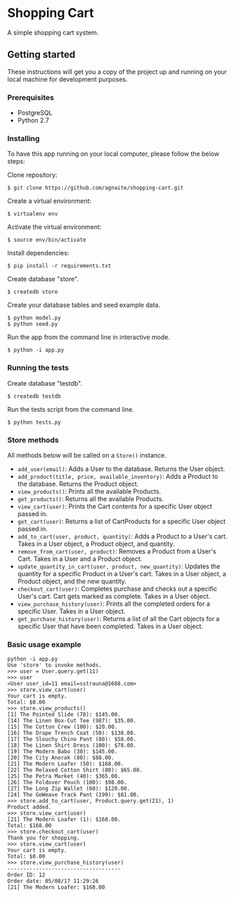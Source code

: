 # Shopping Cart

A simple shopping cart system.

## Getting started

These instructions will get you a copy of the project up and running on your local machine for development purposes.

### Prerequisites

- PostgreSQL
- Python 2.7

### Installing

To have this app running on your local computer, please follow the below steps:

Clone repository:
```
$ git clone https://github.com/agnaite/shopping-cart.git
```
Create a virtual environment:
```
$ virtualenv env
```
Activate the virtual environment:
```
$ source env/bin/activate
```
Install dependencies:
```
$ pip install -r requirements.txt
```
Create database "store".
```
$ createdb store
```
Create your database tables and seed example data.
```
$ python model.py
$ python seed.py
```
Run the app from the command line in interactive mode.
```
$ python -i app.py
```

### Running the tests

Create database "testdb".
```
$ createdb testdb
```
Run the tests script from the command line.
```
$ python tests.py
```

### Store methods

All methods below will be called on a `Store()` instance.

* `add_user(email)`: Adds a User to the database. Returns the User object.
* `add_product(title, price, available_inventory)`: Adds a Product to the database. Returns the Product object.
* `view_products()`: Prints all the available Products.
* `get_products()`: Returns all the available Products.
* `view_cart(user)`: Prints the Cart contents for a specific User object passed in.
* `get_cart(user)`: Returns a list of CartProducts for a specific User object passed in.
* `add_to_cart(user, product, quantity)`: Adds a Product to a User's cart. Takes in a User object, a Product object, and quantity.
* `remove_from_cart(user, product)`: Removes a Product from a User's Cart. Takes in a User and a Product object.
* `update_quantity_in_cart(user, product, new_quantity)`: Updates the quantity for a specific Product in a User's cart. Takes in a User object, a Product object, and the new quantity.
* `checkout_cart(user)`: Completes purchase and checks out a specific User's cart. Cart gets marked as complete. Takes in a User object.
* `view_purchase_history(user)`: Prints all the completed orders for a specific User. Takes in a User object.
* `get_purchase_history(user)`: Returns a list of all the Cart objects for a specific User that have been completed. Takes in a User object.

### Basic usage example

```
python -i app.py
Use 'store' to invoke methods.
>>> user = User.query.get(11)
>>> user
<User user_id=11 email=sstrauna@1688.com>
>>> store.view_cart(user)
Your cart is empty.
Total: $0.00
>>> store.view_products()
[1] The Pointed Slide (78): $145.00.
[14] The Linen Box-Cut Tee (987): $35.00.
[15] The Cotton Crew (100): $20.00.
[16] The Drape Trench Coat (50): $138.00.
[17] The Slouchy Chino Pant (80): $58.00.
[18] The Linen Shirt Dress (100): $78.00.
[19] The Modern Babo (30): $145.00.
[20] The City Anorak (80): $88.00.
[21] The Modern Loafer (50): $168.00.
[22] The Relaxed Cotton Shirt (80): $65.00.
[25] The Petra Market (40): $365.00.
[26] The Foldover Pouch (100): $98.00.
[27] The Long Zip Wallet (60): $120.00.
[24] The GoWeave Track Pant (199): $81.00.
>>> store.add_to_cart(user, Product.query.get(21), 1)
Product added.
>>> store.view_cart(user)
[21] The Modern Loafer (1): $168.00.
Total: $168.00
>>> store.checkout_cart(user)
Thank you for shopping.
>>> store.view_cart(user)
Your cart is empty.
Total: $0.00
>>> store.view_purchase_history(user)
------------------------------------
Order ID: 12
Order date: 05/08/17 11:29:26
[21] The Modern Loafer: $168.00
```

